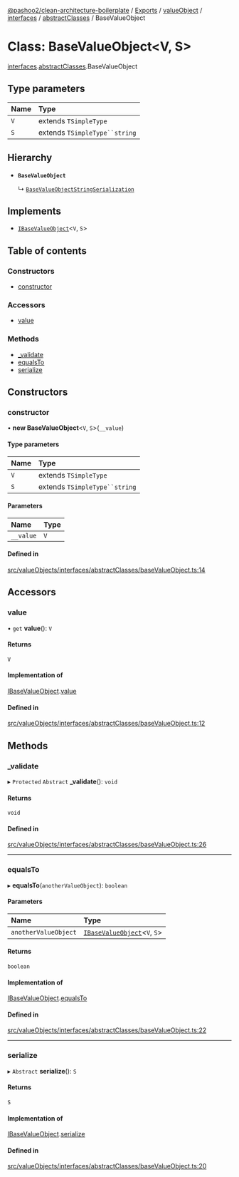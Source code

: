 [@pashoo2/clean-architecture-boilerplate](../README.md) / [Exports](../modules.md) / [valueObject](../modules/valueobject.md) / [interfaces](../modules/valueobject.interfaces.md) / [abstractClasses](../modules/valueobject.interfaces.abstractclasses.md) / BaseValueObject

# Class: BaseValueObject<V, S\>

[interfaces](../modules/valueobject.interfaces.md).[abstractClasses](../modules/valueobject.interfaces.abstractclasses.md).BaseValueObject

## Type parameters

| Name | Type |
| :------ | :------ |
| `V` | extends `TSimpleType` |
| `S` | extends `TSimpleType``string` |

## Hierarchy

- **`BaseValueObject`**

  ↳ [`BaseValueObjectStringSerialization`](valueobject.interfaces.abstractclasses.basevalueobjectstringserialization.md)

## Implements

- [`IBaseValueObject`](../interfaces/valueobject.interfaces.ibasevalueobject.md)<`V`, `S`\>

## Table of contents

### Constructors

- [constructor](valueobject.interfaces.abstractclasses.basevalueobject.md#constructor)

### Accessors

- [value](valueobject.interfaces.abstractclasses.basevalueobject.md#value)

### Methods

- [\_validate](valueobject.interfaces.abstractclasses.basevalueobject.md#_validate)
- [equalsTo](valueobject.interfaces.abstractclasses.basevalueobject.md#equalsto)
- [serialize](valueobject.interfaces.abstractclasses.basevalueobject.md#serialize)

## Constructors

### constructor

• **new BaseValueObject**<`V`, `S`\>(`__value`)

#### Type parameters

| Name | Type |
| :------ | :------ |
| `V` | extends `TSimpleType` |
| `S` | extends `TSimpleType``string` |

#### Parameters

| Name | Type |
| :------ | :------ |
| `__value` | `V` |

#### Defined in

[src/valueObjects/interfaces/abstractClasses/baseValueObject.ts:14](https://github.com/pashoo2/clean-architecture-boilerplate/blob/4202db5/src/valueObjects/interfaces/abstractClasses/baseValueObject.ts#L14)

## Accessors

### value

• `get` **value**(): `V`

#### Returns

`V`

#### Implementation of

[IBaseValueObject](../interfaces/valueobject.interfaces.ibasevalueobject.md).[value](../interfaces/valueobject.interfaces.ibasevalueobject.md#value)

#### Defined in

[src/valueObjects/interfaces/abstractClasses/baseValueObject.ts:12](https://github.com/pashoo2/clean-architecture-boilerplate/blob/4202db5/src/valueObjects/interfaces/abstractClasses/baseValueObject.ts#L12)

## Methods

### \_validate

▸ `Protected` `Abstract` **_validate**(): `void`

#### Returns

`void`

#### Defined in

[src/valueObjects/interfaces/abstractClasses/baseValueObject.ts:26](https://github.com/pashoo2/clean-architecture-boilerplate/blob/4202db5/src/valueObjects/interfaces/abstractClasses/baseValueObject.ts#L26)

___

### equalsTo

▸ **equalsTo**(`anotherValueObject`): `boolean`

#### Parameters

| Name | Type |
| :------ | :------ |
| `anotherValueObject` | [`IBaseValueObject`](../interfaces/valueobject.interfaces.ibasevalueobject.md)<`V`, `S`\> |

#### Returns

`boolean`

#### Implementation of

[IBaseValueObject](../interfaces/valueobject.interfaces.ibasevalueobject.md).[equalsTo](../interfaces/valueobject.interfaces.ibasevalueobject.md#equalsto)

#### Defined in

[src/valueObjects/interfaces/abstractClasses/baseValueObject.ts:22](https://github.com/pashoo2/clean-architecture-boilerplate/blob/4202db5/src/valueObjects/interfaces/abstractClasses/baseValueObject.ts#L22)

___

### serialize

▸ `Abstract` **serialize**(): `S`

#### Returns

`S`

#### Implementation of

[IBaseValueObject](../interfaces/valueobject.interfaces.ibasevalueobject.md).[serialize](../interfaces/valueobject.interfaces.ibasevalueobject.md#serialize)

#### Defined in

[src/valueObjects/interfaces/abstractClasses/baseValueObject.ts:20](https://github.com/pashoo2/clean-architecture-boilerplate/blob/4202db5/src/valueObjects/interfaces/abstractClasses/baseValueObject.ts#L20)
